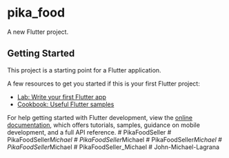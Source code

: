 # pika_food

A new Flutter project.

## Getting Started

This project is a starting point for a Flutter application.

A few resources to get you started if this is your first Flutter project:

- [Lab: Write your first Flutter app](https://docs.flutter.dev/get-started/codelab)
- [Cookbook: Useful Flutter samples](https://docs.flutter.dev/cookbook)

For help getting started with Flutter development, view the
[online documentation](https://docs.flutter.dev/), which offers tutorials,
samples, guidance on mobile development, and a full API reference.
#   P i k a F o o d S e l l e r  
 #   P i k a F o o d S e l l e r _ M i c h a e l  
 #   P i k a F o o d S e l l e r _ M i c h a e l  
 #   P i k a F o o d S e l l e r _ M i c h a e l  
 #   P i k a F o o d S e l l e r _ M i c h a e l  
 #   P i k a F o o d S e l l e r _ M i c h a e l  
 #   J o h n - M i c h a e l - L a g r a n a  
 